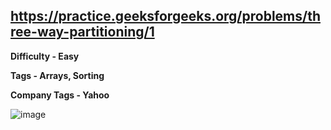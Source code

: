 ## https://practice.geeksforgeeks.org/problems/three-way-partitioning/1

**Difficulty - Easy**

**Tags - Arrays, Sorting**

**Company Tags - Yahoo**

![image](https://user-images.githubusercontent.com/84087089/193475542-a49a7a9c-df5e-4faa-8c7c-2a0fcc47de37.png)

